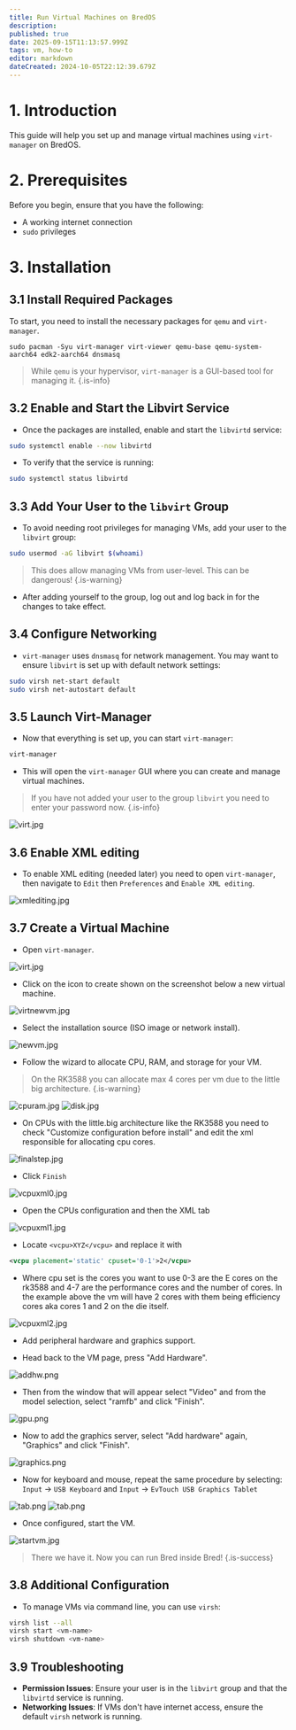 ```yaml
---
title: Run Virtual Machines on BredOS
description: 
published: true
date: 2025-09-15T11:13:57.999Z
tags: vm, how-to
editor: markdown
dateCreated: 2024-10-05T22:12:39.679Z
---
```


# 1. Introduction

This guide will help you set up and manage virtual machines using `virt-manager` on BredOS.

# 2. Prerequisites

Before you begin, ensure that you have the following:

- A working internet connection
- `sudo` privileges

# 3. Installation
## 3.1 Install Required Packages

To start, you need to install the necessary packages for `qemu` and `virt-manager`.

```
sudo pacman -Syu virt-manager virt-viewer qemu-base qemu-system-aarch64 edk2-aarch64 dnsmasq 
```
> While `qemu` is your hypervisor, `virt-manager` is a GUI-based tool for managing it.
{.is-info}

## 3.2 Enable and Start the Libvirt Service

- Once the packages are installed, enable and start the `libvirtd` service:

```bash
sudo systemctl enable --now libvirtd
```

- To verify that the service is running:

```bash
sudo systemctl status libvirtd
```

## 3.3 Add Your User to the `libvirt` Group

- To avoid needing root privileges for managing VMs, add your user to the `libvirt` group:

```bash
sudo usermod -aG libvirt $(whoami)
```
> This does allow managing VMs from user-level. This can be dangerous!
{.is-warning}

- After adding yourself to the group, log out and log back in for the changes to take effect.

## 3.4 Configure Networking

- `virt-manager` uses `dnsmasq` for network management. You may want to ensure `libvirt` is set up with default network settings:

```bash
sudo virsh net-start default
sudo virsh net-autostart default
```

## 3.5 Launch Virt-Manager

- Now that everything is set up, you can start `virt-manager`:

```bash
virt-manager
```

- This will open the `virt-manager` GUI where you can create and manage virtual machines.
> If you have not added your user to the group `libvirt` you need to enter your password now.
{.is-info}

![virt.jpg](/vms/virt.jpg)
## 3.6 Enable XML editing
- To enable XML editing (needed later) you need to open `virt-manager`, then navigate to `Edit` then `Preferences` and `Enable XML editing`.

![xmlediting.jpg](/vms/xmlediting.jpg)
## 3.7 Create a Virtual Machine

- Open `virt-manager`.

![virt.jpg](/vms/virt.jpg)
- Click on the icon to create shown on the screenshot below a new virtual machine.

![virtnewvm.jpg](/vms/virtnewvm.jpg)
- Select the installation source (ISO image or network install).

![newvm.jpg](/vms/newvm.jpg)
- Follow the wizard to allocate CPU, RAM, and storage for your VM.
> On the RK3588 you can allocate max 4 cores per vm due to the little big architecture.
{.is-warning}

![cpuram.jpg](/vms/cpuram.jpg)
![disk.jpg](/vms/disk.jpg)
- On CPUs with the little.big architecture like the RK3588 you need to check "Customize configuration before install" and edit the xml responsible for allocating cpu cores.

![finalstep.jpg](/vms/finalstep.jpg)
- Click `Finish`

![vcpuxml0.jpg](/vms/vcpuxml0.jpg)
- Open the CPUs configuration and then the XML tab

![vcpuxml1.jpg](/vms/vcpuxml1.jpg)
- Locate `<vcpu>XYZ</vcpu>` and replace it with 
```xml
<vcpu placement='static' cpuset='0-1'>2</vcpu>
```
- Where cpu set is the cores you want to use 0-3 are the E cores on the rk3588 and 4-7 are the performance cores and the number of cores. In the example above the vm will have 2 cores with them being efficiency cores aka cores 1 and 2 on the die itself.

![vcpuxml2.jpg](/vms/vcpuxml2.jpg)

- Add peripheral hardware and graphics support.

- Head back to the VM page, press "Add Hardware".

![addhw.png](/vms/addhw.png)

- Then from the window that will appear select "Video" and from the model selection, select "ramfb" and click "Finish".

![gpu.png](/vms/gpu.png)
- Now to add the graphics server, select "Add hardware" again, "Graphics" and click "Finish".

![graphics.png](/vms/graphics.png)
- Now for keyboard and mouse, repeat the same procedure by selecting:
`Input` -> `USB Keyboard` and `Input` -> `EvTouch USB Graphics Tablet`

![tab.png](/vms/kb.png)
![tab.png](/vms/tab.png)

- Once configured, start the VM.

![startvm.jpg](/vms/startvm.jpg)

> There we have it. Now you can run Bred inside Bred! 
{.is-success}


## 3.8 Additional Configuration

- To manage VMs via command line, you can use `virsh`:

```bash
virsh list --all
virsh start <vm-name>
virsh shutdown <vm-name>
```

## 3.9 Troubleshooting

- **Permission Issues**: Ensure your user is in the `libvirt` group and that the `libvirtd` service is running.
- **Networking Issues**: If VMs don't have internet access, ensure the default `virsh` network is running.

